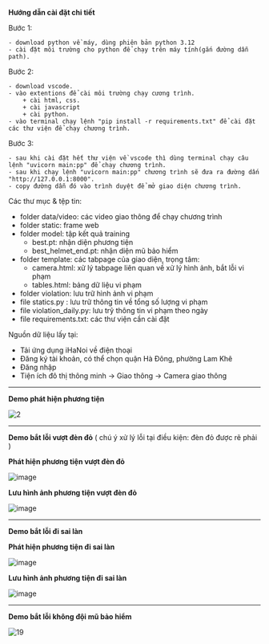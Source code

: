**Hướng dẫn cài đặt chi tiết**

Bước 1: 

    - download python về máy, dùng phiên bản python 3.12
    - cài đặt môi trường cho python để chạy trên máy tính(gắn đường dẫn path).
Bước 2:

    - download vscode.
    - vào extentions để cài môi trường chạy cương trình.
        + cài html, css.
        + cài javascript
        + cài python.
    - vào terminal chạy lệnh "pip install -r requirements.txt" để cài đặt các thư viện để chạy chương trình.
Bước 3: 

    - sau khi cài đặt hết thư viện về vscode thì dùng terminal chạy câu lệnh "uvicorn main:pp" để chạy chương trình.
    - sau khi chạy lệnh "uvicorn main:pp" chương trình sẽ đưa ra đường dấn  "http://127.0.0.1:8000".
    - copy đường dẫn đó vào trình duyệt để mở giao diện chương trình.

Các thư mục & tệp tin:

- folder data/video: các video giao thông để chạy chương trình
- folder static: frame web
- folder model: tập kết quả training
	+ best.pt: nhận diện phương tiện
	+ best_helmet_end.pt: nhận diện mũ bảo hiểm
- folder template: các tabpage của giao diện, trọng tâm:
	+ camera.html: xử lý tabpage liên quan về xử lý hình ảnh, bắt lỗi vi phạm
	+ tables.html: bảng dữ liệu vi phạm
- folder violation: lưu trữ hình ảnh vi phạm
- file statics.py : lưu trữ thông tin về tổng số lượng vi phạm
- file violation_daily.py: lưu trỹ thông tin vi phạm theo ngày
- file requirements.txt: các thư viện cần cài đặt

Nguồn dữ liệu lấy tại:

- Tải ứng dụng iHaNoi về điện thoại 
- Đăng ký tài khoản, có thể chọn quận Hà Đông, phường Lam Khê
- Đăng nhập
- Tiện ích đô thị thông minh -> Giao thông -> Camera giao thông

-------------------------------------------------------------------------------------------------------------------------
**Demo phát hiện phương tiện**

![2](https://github.com/user-attachments/assets/82eb8155-592d-4e05-b017-ca38fe6efacf)


-------------------------------------------------------------------------------------------------------------------------
**Demo bắt lỗi vượt đèn đỏ**
  ( chú ý xử lý lỗi tại điều kiện: đèn đỏ được rẽ phải )

**Phát hiện phương tiện vượt đèn đỏ**

![image](https://github.com/user-attachments/assets/0808782e-1b5a-4cd0-ac55-e4758df67422)

**Lưu hình ảnh phương tiện vượt đèn đỏ**

![image](https://github.com/user-attachments/assets/d196d2fe-a714-48a4-b851-7439801250e4)


-------------------------------------------------------------------------------------------------------------------------
**Demo bắt lỗi đi sai làn**

**Phát hiện phương tiện đi sai làn**

![image](https://github.com/user-attachments/assets/f12bee8d-893a-4ebb-9862-36de0dc5e99c)

**Lưu hình ảnh phương tiện đi sai làn**

![image](https://github.com/user-attachments/assets/4041664e-403e-49b3-81bf-e3b71b77616f)

-------------------------------------------------------------------------------------------------------------------------
**Demo bắt lỗi không đội mũ bảo hiểm**

![19](https://github.com/user-attachments/assets/286d415d-da83-426c-a120-b1983cacc5b6)


